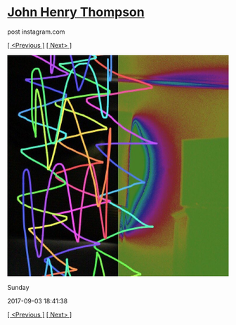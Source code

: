 # [John Henry Thompson](../README.md)
post instagram.com

[[ <Previous ]](2017-09-03-2.md) [[ Next> ]](2017-08-27-1.md)

[![](../media/2017-09-03/Sunday.jpg)](../README.md)

Sunday

2017-09-03 18:41:38

[[ <Previous ]](2017-09-03-2.md) [[ Next> ]](2017-08-27-1.md)